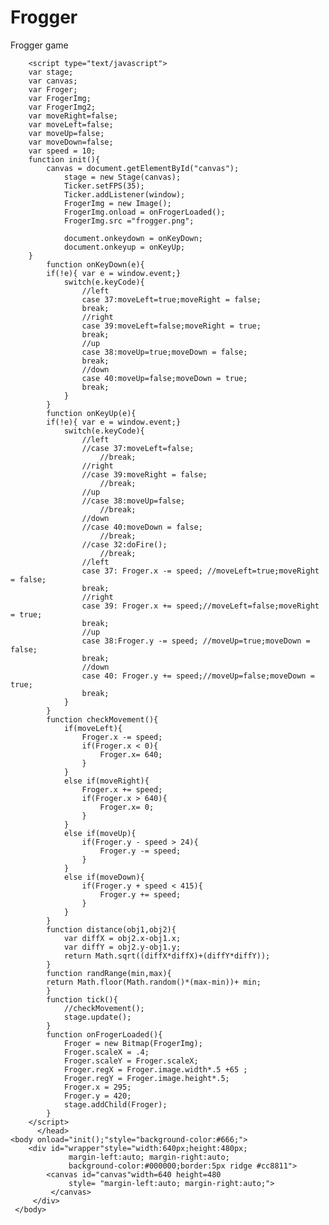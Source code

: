 # Frogger
Frogger game
<!doctype html>
<html>
	<head>
    	<title>Frogger</title>
        <script type="text/javascript"src="easel.js"></script>
         <script type="text/javascript"src="sound.js"></script>
		<script src="http://code.createjs.com/easeljs-0.7.1.min.js"></script>
             
        <script type="text/javascript">
		var stage;
		var canvas;
		var Froger;
		var FrogerImg;
		var FrogerImg2;
		var moveRight=false;
		var moveLeft=false;		
		var moveUp=false;
		var moveDown=false;
		var speed = 10;
		function init(){
			canvas = document.getElementById("canvas");
				stage = new Stage(canvas);
				Ticker.setFPS(35);
				Ticker.addListener(window);
				FrogerImg = new Image();
				FrogerImg.onload = onFrogerLoaded();
				FrogerImg.src ="frogger.png";
			
				document.onkeydown = onKeyDown;
				document.onkeyup = onKeyUp;
		}
			function onKeyDown(e){
			if(!e){ var e = window.event;}
				switch(e.keyCode){
					//left
					case 37:moveLeft=true;moveRight = false;
					break;
					//right
					case 39:moveLeft=false;moveRight = true;
					break;
					//up
					case 38:moveUp=true;moveDown = false;
					break;
					//down
					case 40:moveUp=false;moveDown = true;
					break;
				}
			}
			function onKeyUp(e){
			if(!e){ var e = window.event;}
				switch(e.keyCode){
					//left
					//case 37:moveLeft=false;
						//break;
					//right
					//case 39:moveRight = false;
						//break;
					//up
					//case 38:moveUp=false;
						//break;
					//down
					//case 40:moveDown = false;
						//break;
					//case 32:doFire();
						//break;
					//left
					case 37: Froger.x -= speed; //moveLeft=true;moveRight = false;
					break;
					//right
					case 39: Froger.x += speed;//moveLeft=false;moveRight = true;
					break;
					//up
					case 38:Froger.y -= speed; //moveUp=true;moveDown = false;
					break;
					//down
					case 40: Froger.y += speed;//moveUp=false;moveDown = true;
					break;
				}
			}
			function checkMovement(){
				if(moveLeft){
					Froger.x -= speed;			
					if(Froger.x < 0){
						Froger.x= 640;	
					}
				}
				else if(moveRight){
					Froger.x += speed;
					if(Froger.x > 640){
						Froger.x= 0;	
					}
				}
				else if(moveUp){
					if(Froger.y - speed > 24){
						Froger.y -= speed;	
					}
				}
				else if(moveDown){
					if(Froger.y + speed < 415){
						Froger.y += speed;	
					}
				}
			}
			function distance(obj1,obj2){
				var diffX = obj2.x-obj1.x;
				var diffY = obj2.y-obj1.y;
				return Math.sqrt((diffX*diffX)+(diffY*diffY));
			}
			function randRange(min,max){
			return Math.floor(Math.random()*(max-min))+ min;
			}
			function tick(){
				//checkMovement();
				stage.update();
			}
			function onFrogerLoaded(){
				Froger = new Bitmap(FrogerImg);
				Froger.scaleX = .4;
				Froger.scaleY = Froger.scaleX;
				Froger.regX = Froger.image.width*.5 +65 ;
				Froger.regY = Froger.image.height*.5;
				Froger.x = 295;
				Froger.y = 420;
				stage.addChild(Froger);
			}
		</script>  
          </head>
    <body onload="init();"style="background-color:#666;">
    	<div id="wrapper"style="width:640px;height:480px;
        		 margin-left:auto; margin-right:auto;
                 background-color:#000000;border:5px ridge #cc8811">
       		<canvas id="canvas"width=640 height=480
        		 style= "margin-left:auto; margin-right:auto;">
             </canvas>
         </div>
     </body>   
</html> 
